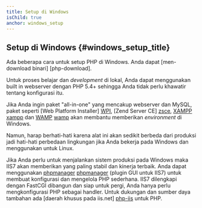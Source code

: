```yaml
---
title: Setup di Windows
isChild: true
anchor: windows_setup
---
```


## Setup di Windows {#windows_setup_title}

Ada beberapa cara untuk setup PHP di Windows. Anda dapat [men-download binari] [php-download].

Untuk proses belajar dan _development_ di lokal, Anda dapat menggunakan built in webserver dengan PHP 5.4+ sehingga Anda tidak perlu khawatir tentang konfigurasi itu.

Jika Anda ingin paket "all-in-one" yang mencakup webserver dan MySQL, paket seperti [Web Platform Installer] [WPI],
[Zend Server CE] [zsce], [XAMPP] [xampp] dan [WAMP] [wamp] akan membantu memberikan _environment_ di Windows.

Namun, harap berhati-hati karena alat ini akan sedikit berbeda dari produksi jadi hati-hati perbedaan lingkungan jika Anda bekerja pada Windows dan menggunakan untuk Linux.


Jika Anda perlu untuk menjalankan sistem produksi pada Windows maka IIS7 akan memberikan yang paling stabil dan kinerja terbaik. Anda dapat menggunakan
[phpmanager] [phpmanager] (plugin GUI untuk IIS7) untuk membuat konfigurasi dan mengelola PHP sederhana. IIS7 dilengkapi dengan FastCGI dibangun dan siap
untuk pergi, Anda hanya perlu mengkonfigurasi PHP sebagai handler. Untuk dukungan dan sumber daya tambahan ada [daerah khusus pada iis.net] [php-iis] untuk
PHP.

[php-downloads]: http://windows.php.net
[phpmanager]: http://phpmanager.codeplex.com/
[wpi]: http://www.microsoft.com/web/downloads/platform.aspx
[zsce]: http://www.zend.com/en/products/server-ce/
[xampp]: http://www.apachefriends.org/en/xampp.html
[wamp]: http://www.wampserver.com/
[php-iis]: http://php.iis.net/

